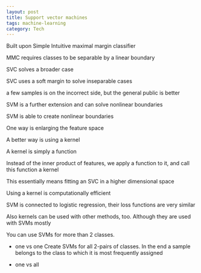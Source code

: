 ```yaml
---
layout: post
title: Support vector machines 
tags: machine-learning 
category: Tech
--- 
```


Built upon Simple Intuitive maximal margin classifier 

MMC requires classes to be separable by a linear boundary

SVC solves a broader case 

SVC uses a soft margin to solve inseparable cases 

a few samples is on the incorrect side, but the general public is better

SVM is a further extension and can solve nonlinear boundaries

SVM is able to create nonlinear boundaries

One way is enlarging the feature space 

A better way is using a kernel 

A kernel is simply a function 

Instead of the inner product of features, we apply a function to it, and call this function a kernel 
 
This essentially means fitting an SVC in a higher dimensional space 

Using a kernel is computationally efficient


SVM is connected to logistic regression, their loss functions are very similar

Also kernels can be used with other methods, too. Although they are used with SVMs mostly 

You can use SVMs for more than 2 classes. 

+ one vs one
  Create SVMs for all 2-pairs of classes. In the end a sample belongs to the class to which it is most frequently assigned 
  
+ one vs all